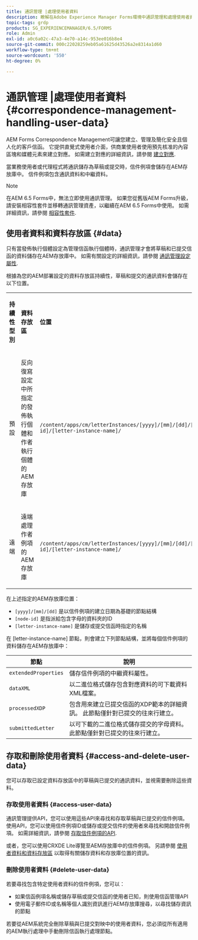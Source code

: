 ```yaml
---
title: 通訊管理 |處理使用者資料
description: 瞭解在Adobe Experience Manager Forms環境中通訊管理和處理使用者資料。
topic-tags: grdp
products: SG_EXPERIENCEMANAGER/6.5/FORMS
role: Admin
exl-id: a0c6a02c-47a3-4e70-a14c-953ee016b8e4
source-git-commit: 000c22028259eb05a61625d43526a2e8314a1d60
workflow-type: tm+mt
source-wordcount: '550'
ht-degree: 0%

---
```


# 通訊管理 |處理使用者資料 {#correspondence-management-handling-user-data}

AEM Forms Correspondence Management可讓您建立、管理及簡化安全且個人化的客戶信函。 它提供直覺式使用者介面，供商業使用者使用預先核准的內容區塊和媒體元素來建立對應。 如需建立對應的詳細資訊，請參閱 [建立對應](/help/forms/using/create-correspondence.md).

當業務使用者或代理程式將通訊儲存為草稿或提交時，信件例項會儲存在AEM存放庫中。 信件例項包含通訊資料和中繼資料。

>[!NOTE]
>
>在AEM 6.5 Forms中，無法立即使用通訊管理。 如果您從舊版AEM Forms升級，請安裝相容性套件並移轉通訊管理資產，以繼續在AEM 6.5 Forms中使用。 如需詳細資訊，請參閱 [相容性套件](/help/forms/using/compatibility-package.md).

## 使用者資料和資料存放區 {#data}

只有當發佈執行個體設定為管理信函執行個體時，通訊管理才會將草稿和已提交信函的資料儲存在AEM存放庫中。 如需有關設定的詳細資訊，請參閱 [通訊管理設定屬性](/help/forms/using/cm-configuration-properties.md).

根據為您的AEM部署設定的資料存放區持續性，草稿和提交的通訊資料會儲存在以下位置。

<table>
 <tbody>
  <tr>
   <td><p><strong>持續性型別</strong></p> </td>
   <td><p><strong>資料存放區</strong></p> </td>
   <td><p><strong>位置</strong></p> </td>
  </tr>
  <tr>
   <td><p>預設</p> </td>
   <td><p>反向復寫設定中所指定的發佈執行個體和作者執行個體的AEM存放庫</p> </td>
   <td><p><code>/content/apps/cm/letterInstances/[yyyy]/[mm]/[dd]/[node-id]/[letter-instance-name]/</code><br /> </p> </td>
  </tr>
  <tr>
   <td><p>遠端</p> </td>
   <td><p>遠端處理作者例項的AEM存放庫</p> </td>
   <td><p><code>/content/apps/cm/letterInstances/[yyyy]/[mm]/[dd]/[node-id]/[letter-instance-name]/</code></p> </td>
  </tr>
 </tbody>
</table>

在上述指定的AEM存放庫位置：

* `[yyyy]/[mm]/[dd]` 是以信件例項的建立日期為基礎的節點結構
* `[node-id]` 是指派給包含字母的資料夾的ID
* `[letter-instance-name]` 是儲存或提交信函時指定的名稱

在 [letter-instance-name] 節點，則會建立下列節點結構，並將每個信件例項的資料儲存在AEM存放庫中：

| 節點 | 說明 |
|---|---|
| `extendedProperties` | 儲存信件例項的中繼資料屬性。 |
| `dataXML` | 以二進位格式儲存包含對應資料的可下載資料XML檔案。 |
| `processedXDP` | 包含用來建立已提交信函的XDP範本的詳細資訊。 此節點僅針對已提交的往來行建立。 |
| `submittedLetter` | 以可下載的二進位格式儲存提交的字母資料。 此節點僅針對已提交的往來行建立。 |

## 存取和刪除使用者資料 {#access-and-delete-user-data}

您可以存取已設定資料存放區中的草稿與已提交的通訊資料，並視需要刪除這些資料。

### 存取使用者資料 {#access-user-data}

通訊管理提供API，您可以使用這些API來尋找和存取草稿與已提交的信件例項。 使用API，您可以使用信件例項ID或儲存或提交信件的使用者來尋找和開啟信件例項。 如需詳細資訊，請參閱 [存取信件例項的API](/help/forms/using/cm-apis-to-access-letter-instances.md).

或者，您可以使用CRXDE Lite導覽至AEM存放庫中的信件例項。 另請參閱 [使用者資料和資料存放區](/help/forms/using/correspondence-management-handling-user-data.md#data) 以取得有關儲存資料和存放庫位置的資訊。

### 刪除使用者資料 {#delete-user-data}

若要尋找包含特定使用者資料的信件例項，您可以：

* 如果信函例項名稱或儲存草稿或提交信函的使用者已知，則使用信函管理API
* 使用電子郵件ID或名稱等個人識別資訊進行AEM存放庫搜尋，以尋找儲存資訊的節點

若要從AEM系統完全刪除草稿與已提交對映中的使用者資料，您必須從所有適用的AEM執行處理中手動刪除信函執行處理節點。
